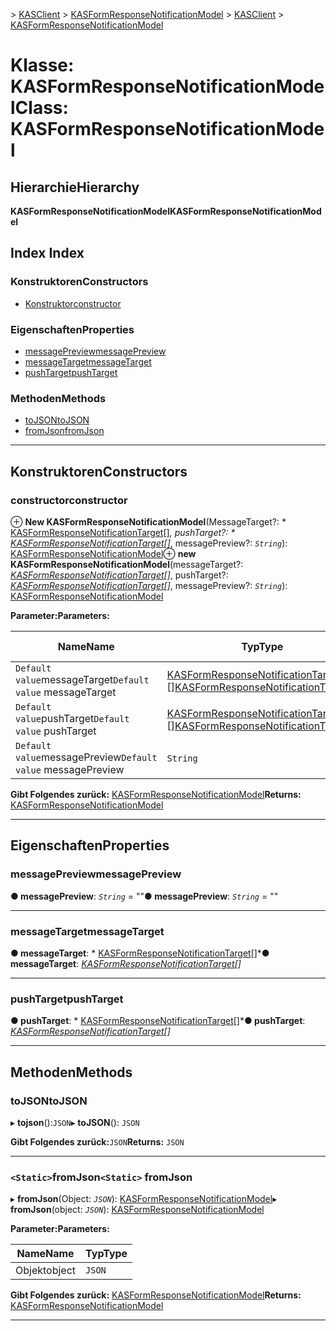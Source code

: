 <span data-ttu-id="85936-101">[](../README.md) > [KASClient](../modules/kasclient.md) > [KASFormResponseNotificationModel](../classes/kasclient.kasformresponsenotificationmodel.md)</span><span class="sxs-lookup"><span data-stu-id="85936-101">[](../README.md) > [KASClient](../modules/kasclient.md) > [KASFormResponseNotificationModel](../classes/kasclient.kasformresponsenotificationmodel.md)</span></span>

# <a name="class-kasformresponsenotificationmodel"></a><span data-ttu-id="85936-102">Klasse: KASFormResponseNotificationModel</span><span class="sxs-lookup"><span data-stu-id="85936-102">Class: KASFormResponseNotificationModel</span></span>

## <a name="hierarchy"></a><span data-ttu-id="85936-103">Hierarchie</span><span class="sxs-lookup"><span data-stu-id="85936-103">Hierarchy</span></span>

<span data-ttu-id="85936-104">**KASFormResponseNotificationModel**</span><span class="sxs-lookup"><span data-stu-id="85936-104">**KASFormResponseNotificationModel**</span></span>

## <a name="index"></a><span data-ttu-id="85936-105">Index </span><span class="sxs-lookup"><span data-stu-id="85936-105">Index</span></span>

### <a name="constructors"></a><span data-ttu-id="85936-106">Konstruktoren</span><span class="sxs-lookup"><span data-stu-id="85936-106">Constructors</span></span>

* [<span data-ttu-id="85936-107">Konstruktor</span><span class="sxs-lookup"><span data-stu-id="85936-107">constructor</span></span>](kasclient.kasformresponsenotificationmodel.md#constructor)
### <a name="properties"></a><span data-ttu-id="85936-108">Eigenschaften</span><span class="sxs-lookup"><span data-stu-id="85936-108">Properties</span></span>

* [<span data-ttu-id="85936-109">messagePreview</span><span class="sxs-lookup"><span data-stu-id="85936-109">messagePreview</span></span>](kasclient.kasformresponsenotificationmodel.md#messagepreview)
* [<span data-ttu-id="85936-110">messageTarget</span><span class="sxs-lookup"><span data-stu-id="85936-110">messageTarget</span></span>](kasclient.kasformresponsenotificationmodel.md#messagetarget)
* [<span data-ttu-id="85936-111">pushTarget</span><span class="sxs-lookup"><span data-stu-id="85936-111">pushTarget</span></span>](kasclient.kasformresponsenotificationmodel.md#pushtarget)
### <a name="methods"></a><span data-ttu-id="85936-112">Methoden</span><span class="sxs-lookup"><span data-stu-id="85936-112">Methods</span></span>

* [<span data-ttu-id="85936-113">toJSON</span><span class="sxs-lookup"><span data-stu-id="85936-113">toJSON</span></span>](kasclient.kasformresponsenotificationmodel.md#tojson)
* [<span data-ttu-id="85936-114">fromJson</span><span class="sxs-lookup"><span data-stu-id="85936-114">fromJson</span></span>](kasclient.kasformresponsenotificationmodel.md#fromjson)

---

## <a name="constructors"></a><span data-ttu-id="85936-115">Konstruktoren</span><span class="sxs-lookup"><span data-stu-id="85936-115">Constructors</span></span>

<a id="constructor"></a>

###  <a name="constructor"></a><span data-ttu-id="85936-116">constructor</span><span class="sxs-lookup"><span data-stu-id="85936-116">constructor</span></span>

<span data-ttu-id="85936-117">⊕ **New KASFormResponseNotificationModel**(MessageTarget?: \* [KASFormResponseNotificationTarget](../enums/kasclient.kasformresponsenotificationtarget.md)[]*, pushTarget?: \* [KASFormResponseNotificationTarget](../enums/kasclient.kasformresponsenotificationtarget.md)[]*, messagePreview?: *`String`*): [ KASFormResponseNotificationModel](kasclient.kasformresponsenotificationmodel.md)</span><span class="sxs-lookup"><span data-stu-id="85936-117">⊕ **new KASFormResponseNotificationModel**(messageTarget?: *[KASFormResponseNotificationTarget](../enums/kasclient.kasformresponsenotificationtarget.md)[]*, pushTarget?: *[KASFormResponseNotificationTarget](../enums/kasclient.kasformresponsenotificationtarget.md)[]*, messagePreview?: *`String`*): [KASFormResponseNotificationModel](kasclient.kasformresponsenotificationmodel.md)</span></span>

<span data-ttu-id="85936-118">**Parameter:**</span><span class="sxs-lookup"><span data-stu-id="85936-118">**Parameters:**</span></span>

| <span data-ttu-id="85936-119">Name</span><span class="sxs-lookup"><span data-stu-id="85936-119">Name</span></span> | <span data-ttu-id="85936-120">Typ</span><span class="sxs-lookup"><span data-stu-id="85936-120">Type</span></span> | <span data-ttu-id="85936-121">Standardwert</span><span class="sxs-lookup"><span data-stu-id="85936-121">Default value</span></span> |
| ------ | ------ | ------ |
| <span data-ttu-id="85936-122">`Default value`messageTarget</span><span class="sxs-lookup"><span data-stu-id="85936-122">`Default value` messageTarget</span></span> | <span data-ttu-id="85936-123">[KASFormResponseNotificationTarget](../enums/kasclient.kasformresponsenotificationtarget.md) []</span><span class="sxs-lookup"><span data-stu-id="85936-123">[KASFormResponseNotificationTarget](../enums/kasclient.kasformresponsenotificationtarget.md)[]</span></span> |  <span data-ttu-id="85936-124">null</span><span class="sxs-lookup"><span data-stu-id="85936-124">null</span></span> |
| <span data-ttu-id="85936-125">`Default value`pushTarget</span><span class="sxs-lookup"><span data-stu-id="85936-125">`Default value` pushTarget</span></span> | <span data-ttu-id="85936-126">[KASFormResponseNotificationTarget](../enums/kasclient.kasformresponsenotificationtarget.md) []</span><span class="sxs-lookup"><span data-stu-id="85936-126">[KASFormResponseNotificationTarget](../enums/kasclient.kasformresponsenotificationtarget.md)[]</span></span> |  <span data-ttu-id="85936-127">null</span><span class="sxs-lookup"><span data-stu-id="85936-127">null</span></span> |
| <span data-ttu-id="85936-128">`Default value`messagePreview</span><span class="sxs-lookup"><span data-stu-id="85936-128">`Default value` messagePreview</span></span> | `String` |  <span data-ttu-id="85936-129">null</span><span class="sxs-lookup"><span data-stu-id="85936-129">null</span></span> |

<span data-ttu-id="85936-130">**Gibt Folgendes zurück:** [KASFormResponseNotificationModel](kasclient.kasformresponsenotificationmodel.md)</span><span class="sxs-lookup"><span data-stu-id="85936-130">**Returns:** [KASFormResponseNotificationModel](kasclient.kasformresponsenotificationmodel.md)</span></span>

___

## <a name="properties"></a><span data-ttu-id="85936-131">Eigenschaften</span><span class="sxs-lookup"><span data-stu-id="85936-131">Properties</span></span>

<a id="messagepreview"></a>

###  <a name="messagepreview"></a><span data-ttu-id="85936-132">messagePreview</span><span class="sxs-lookup"><span data-stu-id="85936-132">messagePreview</span></span>

<span data-ttu-id="85936-133">**● messagePreview**: *`String`* = ""</span><span class="sxs-lookup"><span data-stu-id="85936-133">**● messagePreview**: *`String`* = ""</span></span>

___

<a id="messagetarget"></a>

###  <a name="messagetarget"></a><span data-ttu-id="85936-134">messageTarget</span><span class="sxs-lookup"><span data-stu-id="85936-134">messageTarget</span></span>

<span data-ttu-id="85936-135">**● messageTarget**: \* [KASFormResponseNotificationTarget](../enums/kasclient.kasformresponsenotificationtarget.md)[]\*</span><span class="sxs-lookup"><span data-stu-id="85936-135">**● messageTarget**: *[KASFormResponseNotificationTarget](../enums/kasclient.kasformresponsenotificationtarget.md)[]*</span></span>

___

<a id="pushtarget"></a>

###  <a name="pushtarget"></a><span data-ttu-id="85936-136">pushTarget</span><span class="sxs-lookup"><span data-stu-id="85936-136">pushTarget</span></span>

<span data-ttu-id="85936-137">**● pushTarget**: \* [KASFormResponseNotificationTarget](../enums/kasclient.kasformresponsenotificationtarget.md)[]\*</span><span class="sxs-lookup"><span data-stu-id="85936-137">**● pushTarget**: *[KASFormResponseNotificationTarget](../enums/kasclient.kasformresponsenotificationtarget.md)[]*</span></span>

___

## <a name="methods"></a><span data-ttu-id="85936-138">Methoden</span><span class="sxs-lookup"><span data-stu-id="85936-138">Methods</span></span>

<a id="tojson"></a>

###  <a name="tojson"></a><span data-ttu-id="85936-139">toJSON</span><span class="sxs-lookup"><span data-stu-id="85936-139">toJSON</span></span>

<span data-ttu-id="85936-140">▸ **tojson**():`JSON`</span><span class="sxs-lookup"><span data-stu-id="85936-140">▸ **toJSON**(): `JSON`</span></span>

<span data-ttu-id="85936-141">**Gibt Folgendes zurück:**`JSON`</span><span class="sxs-lookup"><span data-stu-id="85936-141">**Returns:** `JSON`</span></span>

___

<a id="fromjson"></a>

### <a name="static-fromjson"></a><span data-ttu-id="85936-142">`<Static>`fromJson</span><span class="sxs-lookup"><span data-stu-id="85936-142">`<Static>` fromJson</span></span>

<span data-ttu-id="85936-143">▸ **fromJson**(Object: *`JSON`*): [KASFormResponseNotificationModel](kasclient.kasformresponsenotificationmodel.md)</span><span class="sxs-lookup"><span data-stu-id="85936-143">▸ **fromJson**(object: *`JSON`*): [KASFormResponseNotificationModel](kasclient.kasformresponsenotificationmodel.md)</span></span>

<span data-ttu-id="85936-144">**Parameter:**</span><span class="sxs-lookup"><span data-stu-id="85936-144">**Parameters:**</span></span>

| <span data-ttu-id="85936-145">Name</span><span class="sxs-lookup"><span data-stu-id="85936-145">Name</span></span> | <span data-ttu-id="85936-146">Typ</span><span class="sxs-lookup"><span data-stu-id="85936-146">Type</span></span> |
| ------ | ------ |
| <span data-ttu-id="85936-147">Objekt</span><span class="sxs-lookup"><span data-stu-id="85936-147">object</span></span> | `JSON` |

<span data-ttu-id="85936-148">**Gibt Folgendes zurück:** [KASFormResponseNotificationModel](kasclient.kasformresponsenotificationmodel.md)</span><span class="sxs-lookup"><span data-stu-id="85936-148">**Returns:** [KASFormResponseNotificationModel](kasclient.kasformresponsenotificationmodel.md)</span></span>

___

